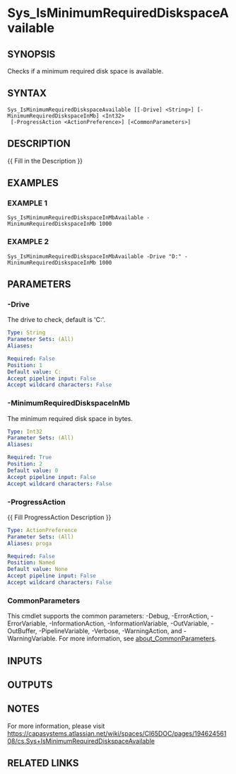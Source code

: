# Sys_IsMinimumRequiredDiskspaceAvailable

## SYNOPSIS
Checks if a minimum required disk space is available.

## SYNTAX

```
Sys_IsMinimumRequiredDiskspaceAvailable [[-Drive] <String>] [-MinimumRequiredDiskspaceInMb] <Int32>
 [-ProgressAction <ActionPreference>] [<CommonParameters>]
```

## DESCRIPTION
{{ Fill in the Description }}

## EXAMPLES

### EXAMPLE 1
```
Sys_IsMinimumRequiredDiskspaceInMbAvailable -MinimumRequiredDiskspaceInMb 1000
```

### EXAMPLE 2
```
Sys_IsMinimumRequiredDiskspaceInMbAvailable -Drive "D:" -MinimumRequiredDiskspaceInMb 1000
```

## PARAMETERS

### -Drive
The drive to check, default is 'C:'.

```yaml
Type: String
Parameter Sets: (All)
Aliases:

Required: False
Position: 1
Default value: C:
Accept pipeline input: False
Accept wildcard characters: False
```

### -MinimumRequiredDiskspaceInMb
The minimum required disk space in bytes.

```yaml
Type: Int32
Parameter Sets: (All)
Aliases:

Required: True
Position: 2
Default value: 0
Accept pipeline input: False
Accept wildcard characters: False
```

### -ProgressAction
{{ Fill ProgressAction Description }}

```yaml
Type: ActionPreference
Parameter Sets: (All)
Aliases: proga

Required: False
Position: Named
Default value: None
Accept pipeline input: False
Accept wildcard characters: False
```

### CommonParameters
This cmdlet supports the common parameters: -Debug, -ErrorAction, -ErrorVariable, -InformationAction, -InformationVariable, -OutVariable, -OutBuffer, -PipelineVariable, -Verbose, -WarningAction, and -WarningVariable. For more information, see [about_CommonParameters](http://go.microsoft.com/fwlink/?LinkID=113216).

## INPUTS

## OUTPUTS

## NOTES
For more information, please visit https://capasystems.atlassian.net/wiki/spaces/CI65DOC/pages/19462456108/cs.Sys+IsMinimumRequiredDiskspaceAvailable

## RELATED LINKS
